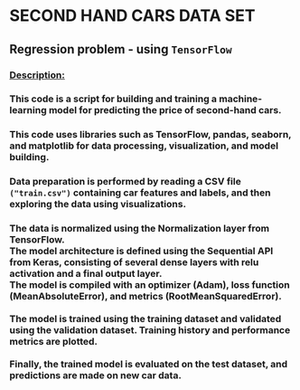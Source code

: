 #  SECOND HAND CARS DATA SET
## Regression problem - using `TensorFlow `

### <u>Description:</u>
###  This code is a script for building and training a machine-learning model for predicting the price of second-hand cars.
### This code uses libraries such as TensorFlow, pandas, seaborn, and matplotlib for data processing, visualization, and model building.
### Data preparation is performed by reading a CSV file `("train.csv")` containing car features and labels, and then exploring the data using visualizations.
### The data is normalized using the Normalization layer from TensorFlow. <br> The model architecture is defined using the Sequential API from Keras, consisting of several dense layers with relu activation and a final output layer. <br> The model is compiled with an optimizer (Adam), loss function (MeanAbsoluteError), and metrics (RootMeanSquaredError). <br><br> The model is trained using the training dataset and validated using the validation dataset. Training history and performance metrics are plotted. <br> <br>Finally, the trained model is evaluated on the test dataset, and predictions are made on new car data.
